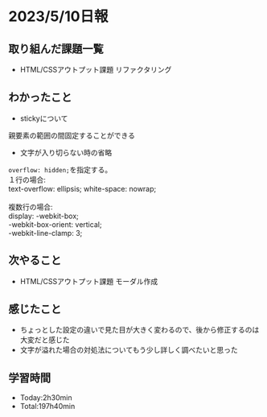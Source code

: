 # 2023/5/10日報

## 取り組んだ課題一覧
- HTML/CSSアウトプット課題 リファクタリング

## わかったこと
- stickyについて

親要素の範囲の間固定することができる

- 文字が入り切らない時の省略

`overflow: hidden;`を指定する。<br>
１行の場合:<br>
text-overflow: ellipsis;
white-space: nowrap;<br>
<br>
複数行の場合:<br>
display: -webkit-box;<br>
-webkit-box-orient: vertical;<br>
-webkit-line-clamp: 3;<br>

## 次やること
- HTML/CSSアウトプット課題 モーダル作成

## 感じたこと
- ちょっとした設定の違いで見た目が大きく変わるので、後から修正するのは大変だと感じた
- 文字が溢れた場合の対処法についてもう少し詳しく調べたいと思った

## 学習時間
- Today:2h30min
- Total:197h40min
